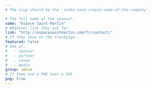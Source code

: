 ```yaml
---
# The slug should be the `snake-case-simple-name-of-the-company`.

# The full name of the sponsor.
name: "Espace Saint-Martin"
# Whatever link they ask for.
link: "http://espacesaintmartin.com/fr/contact/"
# If they show on the frontpage.
featured: false
# One of:
#   - sponsor
#   - partner
#   - venue
#   - media
group: venue
# If they use a PNG over a SVG
png: true
---
```


<!-- Their description. -->
